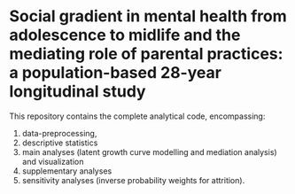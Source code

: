 # Social gradient in mental health from adolescence to midlife and the mediating role of parental practices: a population-based 28-year longitudinal study

This repository contains the complete analytical code, encompassing:
1) data-preprocessing,
2) descriptive statistics
3) main analyses (latent growth curve modelling and mediation analysis) and visualization
4) supplementary analyses
5) sensitivity analyses (inverse probability weights for attrition). 
